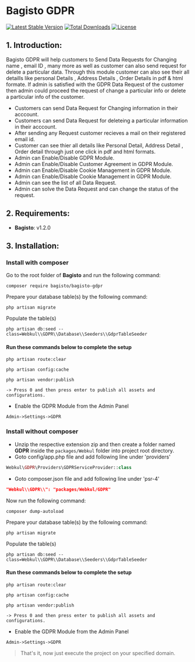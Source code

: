 # Bagisto GDPR

[![Latest Stable Version](https://poser.pugx.org/bagisto/bagisto-gdpr/v)](//packagist.org/packages/bagisto/bagisto-gdpr)
[![Total Downloads](https://poser.pugx.org/bagisto/bagisto-gdpr/downloads)](//packagist.org/packages/bagisto/bagisto-gdpr)
[![License](https://poser.pugx.org/bagisto/bagisto-gdpr/license)](https://github.com/bagisto/bagisto-gdpr/blob/master/LICENSE)

## 1. Introduction:

Bagisto GDPR will help customers to Send Data Requests for Changing name , email ID , many more as well as customer can also send request for delete a particular data. Through this module customer can also see their all detaills like personal Details , Address Details , Order Details in pdf & html formate. If admin is satisfied with the GDPR Data Request of the customer then admin could proceed the request of change a particular info or delete a  particular info of the customer.

* Customers can send Data Request for Changing information in their acccount.
* Customers can send Data Request for deleteing a particular information in their acccount.
* After sending any Request customer recieves a mail on their registered email id.
* Customer can see thier all details like Personal Detail, Address Detail , Order detail through just one click in pdf and html formats.
* Admin can Enable/Disable GDPR Module.
* Admin can Enable/Disable Customer Agreement in GDPR Module.
* Admin can Enable/Disable Cookie Management in GDPR Module.
* Admin can Enable/Disable Cookie Management in GDPR Module.
* Admin can see the list of all Data Request.
* Admin can solve the Data Request and can change the status of the request.


## 2. Requirements:

* **Bagisto**: v1.2.0

## 3. Installation:

### Install with composer
Go to the root folder of **Bagisto** and run the following command:

```
composer require bagisto/bagisto-gdpr
```

Prepare your database table(s) by the following command:
```
php artisan migrate
```

Populate the table(s)
```
php artisan db:seed --class=Webkul\\GDPR\\Database\\Seeders\\GdprTableSeeder
```

#### Run these commands below to complete the setup

```
php artisan route:clear
```

```
php artisan config:cache
```

```
php artisan vendor:publish

-> Press 0 and then press enter to publish all assets and configurations.
```

* Enable the GDPR Module from the Admin Panel
 
```
Admin->Settings->GDPR
```

### Install without composer
* Unzip the respective extension zip and then create a folder named **GDPR**  inside the `packages/Webkul` folder into project root directory.
* Goto config/app.php file and add following line under 'providers'

```php
Webkul\GDPR\Providers\GDPRServiceProvider::class
```

* Goto composer.json file and add following line under 'psr-4'

```json
"Webkul\\GDPR\\": "packages/Webkul/GDPR"
```
Now run the following command:
```
composer dump-autoload
```

Prepare your database table(s) by the following command:
```
php artisan migrate
```

Populate the table(s)
```
php artisan db:seed --class=Webkul\\GDPR\\Database\\Seeders\\GdprTableSeeder
```

#### Run these commands below to complete the setup

```
php artisan route:clear
```

```
php artisan config:cache
```

```
php artisan vendor:publish

-> Press 0 and then press enter to publish all assets and configurations.
```

* Enable the GDPR Module from the Admin Panel
 
```
Admin->Settings->GDPR
```



> That's it, now just execute the project on your specified domain.

